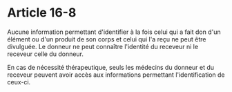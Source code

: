 # Article 16-8

Aucune information permettant d'identifier à la fois celui qui a fait don d'un élément ou d'un produit de son corps et celui qui l'a reçu ne peut être divulguée. Le donneur ne peut connaître l'identité du receveur ni le receveur celle du donneur.

En cas de nécessité thérapeutique, seuls les médecins du donneur et du receveur peuvent avoir accès aux informations permettant l'identification de ceux-ci.
